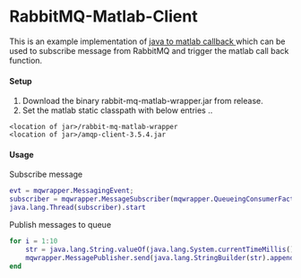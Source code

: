 # RabbitMQ-Matlab-Client

This is an example implementation of [java to matlab callback ](http://undocumentedmatlab.com/blog/matlab-callbacks-for-java-events "Title") which can be used to subscribe message from RabbitMQ and trigger the matlab call back function.


#### Setup

1. Download the binary rabbit-mq-matlab-wrapper.jar from release. 
2. Set the matlab static classpath with below entries
..
```
<location of jar>/rabbit-mq-matlab-wrapper
<location of jar>/amqp-client-3.5.4.jar
```

#### Usage

Subscribe message 

```Matlab
evt = mqwrapper.MessagingEvent;
subscriber = mqwrapper.MessageSubscriber(mqwrapper.QueueingConsumerFactory.getConsumer('epoch-echoer', 'localhost'),evt);
java.lang.Thread(subscriber).start
```

Publish messages to queue

```Matlab
for i = 1:10
	str = java.lang.String.valueOf(java.lang.System.currentTimeMillis());
	mqwrapper.MessagePublisher.send(java.lang.StringBuilder(str).append(' message ').toString(),'epoch-echoer','localhost');
end
```
